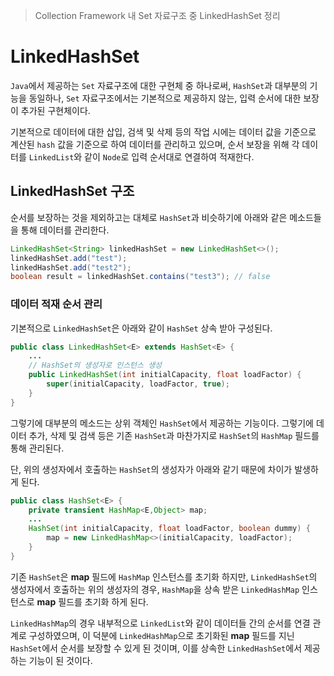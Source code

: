 > Collection Framework 내 Set 자료구조 중 LinkedHashSet 정리

# LinkedHashSet
`Java`에서 제공하는 `Set` 자료구조에 대한 구현체 중 하나로써, `HashSet`과 대부분의 기능을 동일하나, `Set` 자료구조에서는 기본적으로 제공하지 않는, 입력 순서에 대한 보장이 추가된 구현체이다.

기본적으로 데이터에 대한 삽입, 검색 및 삭제 등의 작업 시에는 데이터 값을 기준으로 계산된 `hash` 값을 기준으로 하여 데이터를 관리하고 있으며, 순서 보장을 위해 각 데이터를 `LinkedList`와 같이 `Node`로 입력 순서대로 연결하여 적재한다.

## LinkedHashSet 구조
순서를 보장하는 것을 제외하고는 대체로 `HashSet`과 비슷하기에 아래와 같은 메소드들을 통해 데이터를 관리한다.

```java
LinkedHashSet<String> linkedHashSet = new LinkedHashSet<>();  
linkedHashSet.add("test");  
linkedHashSet.add("test2");  
boolean result = linkedHashSet.contains("test3"); // false
```
### 데이터 적재 순서 관리
기본적으로 `LinkedHashSet`은 아래와 같이 `HashSet` 상속 받아 구성된다.
```java
public class LinkedHashSet<E> extends HashSet<E> {
	...
	// HashSet의 생성자로 인스턴스 생성
	public LinkedHashSet(int initialCapacity, float loadFactor) {
        super(initialCapacity, loadFactor, true);
    }
}
```
그렇기에 대부분의 메소드는 상위 객체인 `HashSet`에서 제공하는 기능이다. 그렇기에 데이터 추가, 삭제 및 검색 등은 기존 `HashSet`과 마찬가지로 `HashSet`의 `HashMap` 필드를 통해 관리된다.

단, 위의 생성자에서 호출하는 `HashSet`의 생성자가 아래와 같기 때문에 차이가 발생하게 된다.
```java
public class HashSet<E> {
	private transient HashMap<E,Object> map;
	...
	HashSet(int initialCapacity, float loadFactor, boolean dummy) {
        map = new LinkedHashMap<>(initialCapacity, loadFactor);
    }
}
```

기존 `HashSet`은 **map** 필드에 `HashMap` 인스턴스를 초기화 하지만, `LinkedHashSet`의 생성자에서 호출하는 위의 생성자의 경우, `HashMap`을 상속 받은 `LinkedHashMap` 인스턴스로 **map** 필드를 초기화 하게 된다.

`LinkedHashMap`의 경우 내부적으로 `LinkedList`와 같이 데이터들 간의 순서를 연결 관계로 구성하였으며, 이 덕분에 `LinkedHashMap`으로 초기화된 **map** 필드를 지닌 `HashSet`에서 순서를 보장할 수 있게 된 것이며, 이를 상속한 `LinkedHashSet`에서 제공하는 기능이 된 것이다.